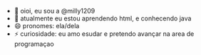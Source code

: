 - 👋 oioi, eu sou a @milly1209
- 🌱 atualmente eu estou aprendendo html, e conhecendo java 
- 😄 pronomes: ela/dela
- ⚡ curiosidade: eu amo esudar e pretendo avançar na area de programaçao

<!---
milly1209/milly1209 is a ✨ special ✨ repository because its `README.md` (this file) appears on your GitHub profile.
You can click the Preview link to take a look at your changes.
--->
